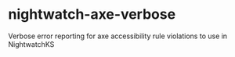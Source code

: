 # nightwatch-axe-verbose
Verbose error reporting for axe accessibility rule violations to use in NightwatchKS
